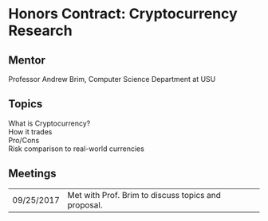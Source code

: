 # Honors Contract: Cryptocurrency Research

## Mentor
Professor Andrew Brim, Computer Science Department at USU

## Topics
What is Cryptocurrency?  
How it trades  
Pro/Cons  
Risk comparison to real-world currencies  

## Meetings

<table>
  <tr>
    <td>09/25/2017</td>
    <td>Met with Prof. Brim to discuss topics and proposal.</td>
  </tr>
</table>
